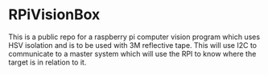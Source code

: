 # RPiVisionBox
This is a public repo for a raspberry pi computer vision program which uses HSV isolation and is to be used with 3M reflective tape.  This will use I2C to communicate to a master system which will use the RPI to know where the target is in relation to it.
